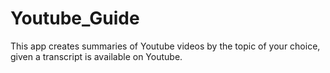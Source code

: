 # Youtube_Guide
This app creates summaries of Youtube videos by the topic of your choice, given a transcript is available on Youtube. 
